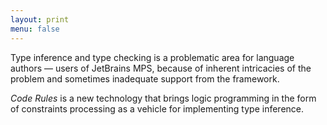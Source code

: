 ```yaml
---
layout: print
menu: false
---
```


Type inference and type checking is a problematic area for language authors  — users of JetBrains MPS, because of inherent intricacies of the problem and sometimes inadequate support from the framework.

*Code Rules* is a new technology that brings logic programming in the form of constraints processing as a vehicle for implementing type inference.
